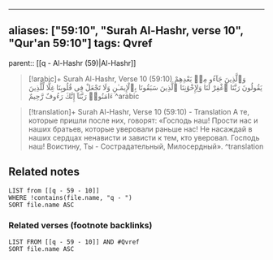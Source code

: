 
---
aliases: ["59:10", "Surah Al-Hashr, verse 10", "Qur'an 59:10"]
tags: Qvref
---

parent:: [[q - Al-Hashr (59)|Al-Hashr]]

> [!arabic]+ Surah Al-Hashr, Verse 10 (59:10)
> <span class="quran-arabic">وَٱلَّذِينَ جَآءُو مِنۢ بَعْدِهِمْ يَقُولُونَ رَبَّنَا ٱغْفِرْ لَنَا وَلِإِخْوَٰنِنَا ٱلَّذِينَ سَبَقُونَا بِٱلْإِيمَـٰنِ وَلَا تَجْعَلْ فِى قُلُوبِنَا غِلًّا لِّلَّذِينَ ءَامَنُوا۟ رَبَّنَآ إِنَّكَ رَءُوفٌ رَّحِيمٌ</span>
^arabic

> [!translation]+ Surah Al-Hashr, Verse 10 (59:10) - Translation
> А те, которые пришли после них, говорят: «Господь наш! Прости нас и наших братьев, которые уверовали раньше нас! Не насаждай в наших сердцах ненависти и зависти к тем, кто уверовал. Господь наш! Воистину, Ты - Сострадательный, Милосердный».
^translation



## Related notes
```dataview
LIST from [[q - 59 - 10]]
WHERE !contains(file.name, "q - ")
SORT file.name ASC
```

### Related verses (footnote backlinks)
```dataview
LIST FROM [[q - 59 - 10]] AND #Qvref
SORT file.name ASC
```

